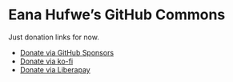 # Eana Hufwe’s GitHub Commons
Just donation links for now.

- [Donate via GitHub Sponsors](https://github.com/sponsors/blueset)
- [Donate via ko-fi](https://ko-fi.com/blueset)
- [Donate via Liberapay](https://liberapay.com/blueset)
<!-- - [Donate via PayPal](https://www.paypal.com/cgi-bin/webscr?cmd=_donations&business=ilove%401a23.com&item_name=Buy+Eana+a+cup+of+coffee&currency_code=USD&source=url) -->
